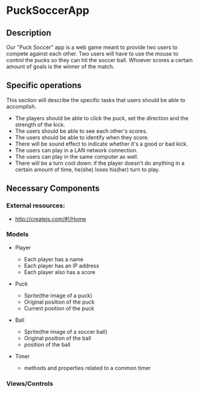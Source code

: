# PuckSoccerApp

## Description

Our "Puck Soccer" app is a web game meant to provide two users to compete against each other. 
Two users will have to use the mouse to control the pucks so they can hit the soccer ball. Whoever scores a certain amount of goals is the winner of the match. 

## Specific operations

This section will describe the specific tasks that users should be able to accomplish.


- The players should be able to click the puck, set the direction and the strength of the kick.  
- The users should be able to see each other's scores.
- The users should be able to identify when they score.
- There will be sound effect to indicate whether it's a good or bad kick. 
- The users can play in a LAN network connection.
- The users can play in the same computer as well.
- There will be a turn cool down: if the player doesn't do anything in a certain amount of time, he(she) loses   his(her) turn to play.



## Necessary Components

### External resources:
- http://createjs.com/#!/Home

### Models

- Player

  - Each player has a name 
  - Each player has an IP address
  - Each player also has a score

- Puck

  - Sprite(the image of a puck)
  - Original position of the puck
  - Current position of the puck

- Ball

  - Sprite(the image of a soccer ball)
  - Original position of the ball
  - position of the ball

- Timer

  - methods and properties related to a common timer


### Views/Controls

